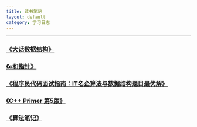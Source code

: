 ```yaml
---
title: 读书笔记
layout: default
category: 学习日志
---
```


---

### [《大话数据结构》](http://github.com/KevinsBobo/book_code/tree/master/data_structure/)

### [《c和指针》](http://github.com/KevinsBobo/book_code/tree/master/pointers_on_c/)

### [《程序员代码面试指南：IT名企算法与数据结构题目最优解》](http://github.com/KevinsBobo/book_code/tree/master/zuocodebook/)

### [《C++ Primer 第5版》](http://github.com/KevinsBobo/book_code/tree/master/cpp_primer/)

### [《算法笔记》](http://github.com/KevinsBobo/book_code/tree/master/algorithm_note/)
